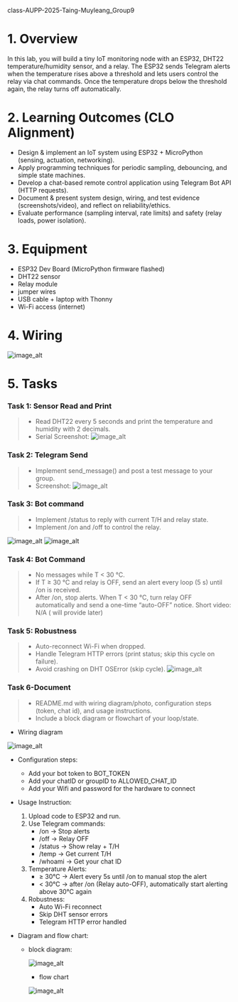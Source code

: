 class-AUPP-2025-Taing-Muyleang_Group9

# 1. Overview

   In this lab, you will build a tiny IoT monitoring node with an ESP32, DHT22 temperature/humidity sensor, and a relay. The ESP32 sends Telegram alerts when the temperature rises above a threshold and lets users control the relay via chat commands. Once the temperature drops below the threshold again, the relay turns off automatically.

# 2. Learning Outcomes (CLO Alignment)
   - Design & implement an IoT system using ESP32 + MicroPython (sensing, actuation, networking).
   - Apply programming techniques for periodic sampling, debouncing, and simple state machines.
   - Develop a chat-based remote control application using Telegram Bot API (HTTP requests).
   - Document & present system design, wiring, and test evidence (screenshots/video), and reflect on reliability/ethics.
   - Evaluate performance (sampling interval, rate limits) and safety (relay loads, power isolation).
   
# 3. Equipment
   - ESP32 Dev Board (MicroPython firmware flashed)
   - DHT22 sensor
   - Relay module
   - jumper wires
   - USB cable + laptop with Thonny
   - Wi-Fi access (internet)

# 4. Wiring
   ![image_alt](https://github.com/HeangMapanha/IOT-class-AUPP-2025-Taing-Muyleang_Group9/blob/main/Pictures/Materials.png?raw=true)

# 5. Tasks

   ### Task 1: Sensor Read and Print
   > - Read DHT22 every 5 seconds and print the temperature and humidity with 2 decimals.
   > - Serial Screenshot:
   ![image_alt](https://github.com/HeangMapanha/IOT-class-AUPP-2025-Taing-Muyleang_Group9/blob/main/Pictures/message%233.jpeg?raw=true)
   

   ### Task 2: Telegram Send
   > - Implement send_message() and post a test message to your group.
   > - Screenshot:
   ![image_alt](https://github.com/HeangMapanha/IOT-class-AUPP-2025-Taing-Muyleang_Group9/blob/main/Pictures/message%233.jpeg?raw=true)

   
   ### Task 3: Bot command
   > - Implement /status to reply with current T/H and relay state.
   > - Implement /on and /off to control the relay.

   ![image_alt](https://github.com/HeangMapanha/IOT-class-AUPP-2025-Taing-Muyleang_Group9/blob/main/Pictures/message%231.jpeg?raw=true)
   ![image_alt](https://github.com/HeangMapanha/IOT-class-AUPP-2025-Taing-Muyleang_Group9/blob/main/Pictures/message%232.jpeg?raw=true)


   ### Task 4: Bot Command
   > - No messages while T < 30 °C.
   > - If T ≥ 30 °C and relay is OFF, send an alert every loop (5 s) until /on is received.
   > - After /on, stop alerts. When T < 30 °C, turn relay OFF automatically and send a one-time “auto-OFF” notice.
   Short video: N/A ( will provide later)

   ### Task 5: Robustness
   > - Auto-reconnect Wi-Fi when dropped.
   > - Handle Telegram HTTP errors (print status; skip this cycle on failure).
   > - Avoid crashing on DHT OSError (skip cycle).
   ![image_alt](https://github.com/HeangMapanha/IOT-class-AUPP-2025-Taing-Muyleang_Group9/blob/main/Pictures/codepic.jpeg?raw=true)


   ### Task 6-Document
   > - README.md with wiring diagram/photo, configuration steps (token, chat id), and usage instructions.
   > - Include a block diagram or flowchart of your loop/state.

   - Wiring diagram
     
   ![image_alt](https://github.com/HeangMapanha/IOT-class-AUPP-2025-Taing-Muyleang_Group9/blob/main/Pictures/wiring.png?raw=true)


   - Configuration steps:
     + Add your bot token to BOT_TOKEN
     + Add your chatID or groupID to ALLOWED_CHAT_ID
     + Add your Wifi and password for the hardware to connect
   
   - Usage Instruction:
     1. Upload code to ESP32 and run.
     2. Use Telegram commands:
        + /on → Stop alerts
        + /off → Relay OFF
        + /status → Show relay + T/H
        + /temp → Get current T/H
        + /whoami → Get your chat ID
      3. Temperature Alerts:
         + ≥ 30°C → Alert every 5s until /on to manual stop the alert
         + < 30°C → after /on (Relay auto-OFF), automatically start alerting above 30°C again
      4. Robustness:
         + Auto Wi-Fi reconnect
         + Skip DHT sensor errors
         + Telegram HTTP error handled
  
   - Diagram and flow chart:
     + block diagram:
       
        ![image_alt](https://github.com/mleanggg/IOT-class-AUPP-2025-Taing-Muyleang_Group9/blob/37489e7743e2e955ed8ebf69fc867a14965bec1a/photo_2025-09-07%2007.44.30.jpeg?raw=true)

       + flow chart
      
       ![image_alt](https://github.com/mleanggg/IOT-class-AUPP-2025-Taing-Muyleang_Group9/blob/b09777d789e0c4d1f8a53f7005c2dd504b27cec4/photo_2025-09-07%2002.29.17.jpeg?raw=true)

    
       
   
   
